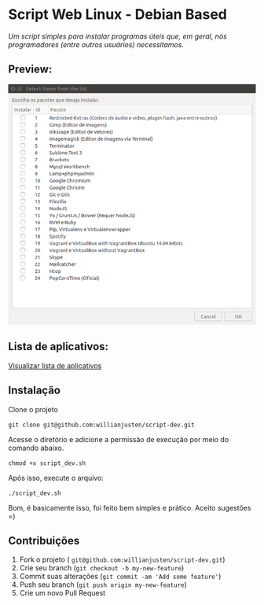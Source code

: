 # Script Web Linux - Debian Based

*Um script simples para instalar programas úteis que, em geral, nós programadores (entre outros usuários) necessitamos.*

## Preview:

![alt tag](https://raw.githubusercontent.com/willianjusten/script-dev/master/image.png)


## Lista de aplicativos:

[Visualizar lista de aplicativos](https://github.com/willianjusten/script-dev/blob/master/APPLICATIONS.md)

## Instalação

Clone o projeto

    git clone git@github.com:willianjusten/script-dev.git

Acesse o diretório e adicione a permissão de execução por meio do comando abaixo.

    chmod +x script_dev.sh


Após isso, execute o arquivo:

    ./script_dev.sh

Bom, é basicamente isso, foi feito bem simples e prático. Aceito sugestões =)

## Contribuições

1. Fork o projeto ( `git@github.com:willianjusten/script-dev.git`)
2. Crie seu branch (`git checkout -b my-new-feature`)
3. Commit suas alterações (`git commit -am 'Add some feature'`)
4. Push seu branch (`git push origin my-new-feature`)
5. Crie um novo Pull Request
